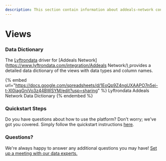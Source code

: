 ```yaml
---
description: This section contain information about addeals-network connector views information
---
```


# Views

### Data Dictionary

The [Lyftrondata](https://www.lyftrondata.com/) driver for [Addeals Network](https://www.lyftrondata.com/integration/Addeals Network/)[ ](https://www.lyftrondata.com/integration/addeals-network/)provides a detailed data dictionary of the views with data types and column names.

{% embed url="https://docs.google.com/spreadsheets/d/1EoQp9Z4ngUXAAPO7n5ei-t-Xl0iagGniVo3z44BWSYM/edit?usp=sharing" %}
Lyftrondata Addeals Network Data Dictionary
{% endembed %}

### Quickstart Steps

Do you have questions about how to use the platform? Don't worry; we've got you covered. Simply follow the quickstart instructions [here](../../../../quickstart-steps.md).

### Questions? <a href="#questions" id="questions"></a>

We're always happy to answer any additional questions you may have! [Set up a meeting with our data experts.](https://www.lyftrondata.com/book-a-meeting/)


